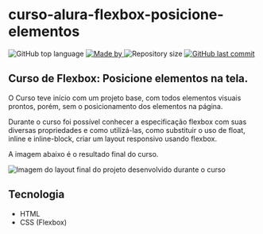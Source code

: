 # curso-alura-flexbox-posicione-elementos
<p>
    <img alt="GitHub top language" src="https://img.shields.io/github/languages/top/my-study-area/curso-alura-flexbox-posicione-elementos">
    <a href="https://github.com/my-study-area">
        <img alt="Made by" src="https://img.shields.io/badge/made%20by-adriano%20avelino-gree">
    </a>
    <img alt="Repository size" src="https://img.shields.io/github/repo-size/my-study-area/curso-alura-flexbox-posicione-elementos">
    <a href="https://github.com/EliasGcf/readme-template/commits/master">
    <img alt="GitHub last commit" src="https://img.shields.io/github/last-commit/my-study-area/curso-alura-flexbox-posicione-elementos">
    </a>
</p>

## Curso de Flexbox: Posicione elementos na tela.

O Curso teve início com um projeto base, com todos elementos visuais prontos, porém, sem o posicionamento dos elementos na página.

Durante o curso foi possível conhecer a especificação flexbox com suas diversas propriedades e como utilizá-las, como substituir o uso de float, inline e inline-block, criar um layout responsivo usando flexbox.

A imagem abaixo é o resultado final do curso.

<image src="img/print.png" alt="Imagem do layout final do projeto desenvolvido durante o curso">

## Tecnologia
- HTML
- CSS (Flexbox)
